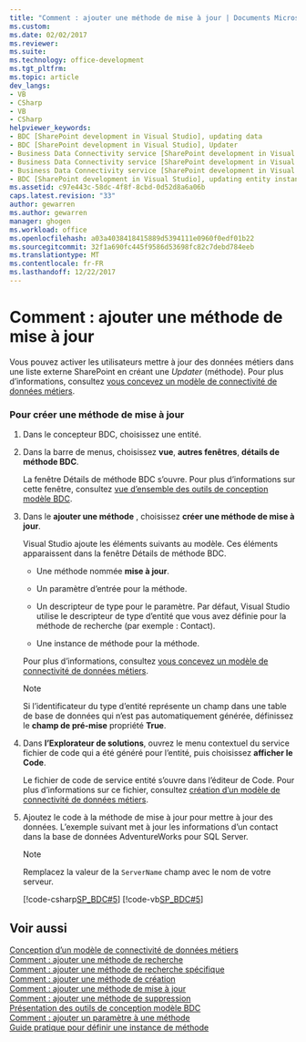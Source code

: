 ```yaml
---
title: "Comment : ajouter une méthode de mise à jour | Documents Microsoft"
ms.custom: 
ms.date: 02/02/2017
ms.reviewer: 
ms.suite: 
ms.technology: office-development
ms.tgt_pltfrm: 
ms.topic: article
dev_langs:
- VB
- CSharp
- VB
- CSharp
helpviewer_keywords:
- BDC [SharePoint development in Visual Studio], updating data
- BDC [SharePoint development in Visual Studio], Updater
- Business Data Connectivity service [SharePoint development in Visual Studio], updating data
- Business Data Connectivity service [SharePoint development in Visual Studio], Updater
- Business Data Connectivity service [SharePoint development in Visual Studio], updating entity instances
- BDC [SharePoint development in Visual Studio], updating entity instances
ms.assetid: c97e443c-58dc-4f8f-8cbd-0d52d8a6a06b
caps.latest.revision: "33"
author: gewarren
ms.author: gewarren
manager: ghogen
ms.workload: office
ms.openlocfilehash: a03a4038418415889d5394111e0960f0edf01b22
ms.sourcegitcommit: 32f1a690fc445f9586d53698fc82c7debd784eeb
ms.translationtype: MT
ms.contentlocale: fr-FR
ms.lasthandoff: 12/22/2017
---
```

# <a name="how-to-add-an-updater-method"></a>Comment : ajouter une méthode de mise à jour
  Vous pouvez activer les utilisateurs mettre à jour des données métiers dans une liste externe SharePoint en créant une *Updater* (méthode). Pour plus d’informations, consultez [vous concevez un modèle de connectivité de données métiers](../sharepoint/designing-a-business-data-connectivity-model.md).  
  
### <a name="to-create-an-updater-method"></a>Pour créer une méthode de mise à jour  
  
1.  Dans le concepteur BDC, choisissez une entité.  
  
2.  Dans la barre de menus, choisissez **vue**, **autres fenêtres**, **détails de méthode BDC**.  
  
     La fenêtre Détails de méthode BDC s’ouvre. Pour plus d’informations sur cette fenêtre, consultez [vue d’ensemble des outils de conception modèle BDC](../sharepoint/bdc-model-design-tools-overview.md).  
  
3.  Dans le **ajouter une méthode** , choisissez **créer une méthode de mise à jour**.  
  
     Visual Studio ajoute les éléments suivants au modèle. Ces éléments apparaissent dans la fenêtre Détails de méthode BDC.  
  
    -   Une méthode nommée **mise à jour**.  
  
    -   Un paramètre d’entrée pour la méthode.  
  
    -   Un descripteur de type pour le paramètre. Par défaut, Visual Studio utilise le descripteur de type d’entité que vous avez définie pour la méthode de recherche (par exemple : Contact).  
  
    -   Une instance de méthode pour la méthode.  
  
     Pour plus d’informations, consultez [vous concevez un modèle de connectivité de données métiers](../sharepoint/designing-a-business-data-connectivity-model.md).  
  
    > [!NOTE]  
    >  Si l’identificateur du type d’entité représente un champ dans une table de base de données qui n’est pas automatiquement générée, définissez le **champ de pré-mise** propriété **True**.  
  
4.  Dans **l’Explorateur de solutions**, ouvrez le menu contextuel du service fichier de code qui a été généré pour l’entité, puis choisissez **afficher le Code**.  
  
     Le fichier de code de service entité s’ouvre dans l’éditeur de Code. Pour plus d’informations sur ce fichier, consultez [création d’un modèle de connectivité de données métiers](../sharepoint/creating-a-business-data-connectivity-model.md).  
  
5.  Ajoutez le code à la méthode de mise à jour pour mettre à jour des données. L’exemple suivant met à jour les informations d’un contact dans la base de données AdventureWorks pour SQL Server.  
  
    > [!NOTE]  
    >  Remplacez la valeur de la `ServerName` champ avec le nom de votre serveur.  
  
     [!code-csharp[SP_BDC#5](../sharepoint/codesnippet/CSharp/SP_BDC/bdcmodel1/contactservice.cs#5)]
     [!code-vb[SP_BDC#5](../sharepoint/codesnippet/VisualBasic/sp_bdc/bdcmodel1/contactservice.vb#5)]  
  
## <a name="see-also"></a>Voir aussi  
 [Conception d’un modèle de connectivité de données métiers](../sharepoint/designing-a-business-data-connectivity-model.md)   
 [Comment : ajouter une méthode de recherche](../sharepoint/how-to-add-a-finder-method.md)   
 [Comment : ajouter une méthode de recherche spécifique](../sharepoint/how-to-add-a-specific-finder-method.md)   
 [Comment : ajouter une méthode de création](../sharepoint/how-to-add-a-creator-method.md)   
 [Comment : ajouter une méthode de mise à jour](../sharepoint/how-to-add-an-updater-method.md)   
 [Comment : ajouter une méthode de suppression](../sharepoint/how-to-add-a-deleter-method.md)   
 [Présentation des outils de conception modèle BDC](../sharepoint/bdc-model-design-tools-overview.md)   
 [Comment : ajouter un paramètre à une méthode](../sharepoint/how-to-add-a-parameter-to-a-method.md)   
 [Guide pratique pour définir une instance de méthode](../sharepoint/how-to-define-a-method-instance.md)  
  
  